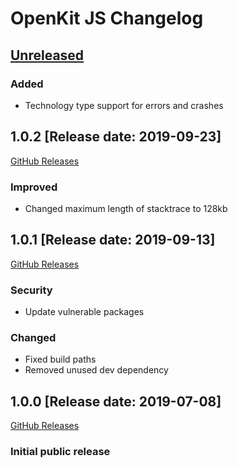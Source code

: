 # OpenKit JS Changelog

## [Unreleased](https://github.com/Dynatrace/openkit-js/compare/v1.0.2...release/1.0)

### Added
- Technology type support for errors and crashes

## 1.0.2 [Release date: 2019-09-23]
[GitHub Releases](https://github.com/Dynatrace/openkit-js/releases/tag/v1.0.2)

### Improved
- Changed maximum length of stacktrace to 128kb

## 1.0.1 [Release date: 2019-09-13]
[GitHub Releases](https://github.com/Dynatrace/openkit-js/releases/tag/v1.0.1)

### Security
- Update vulnerable packages

### Changed
- Fixed build paths
- Removed unused dev dependency

## 1.0.0 [Release date: 2019-07-08]
[GitHub Releases](https://github.com/Dynatrace/openkit-js/releases/tag/v1.0.0)
### Initial public release
